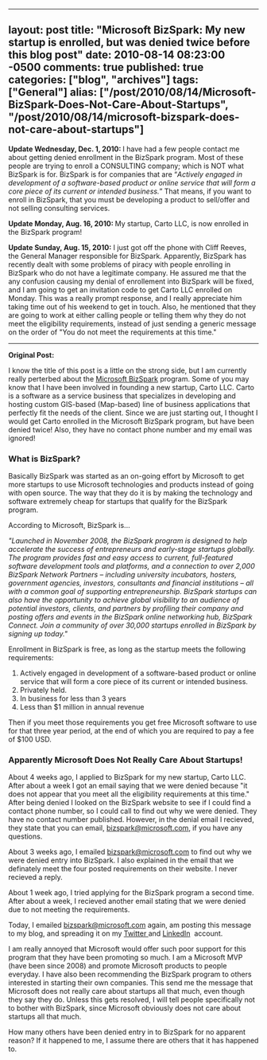   ---
  layout: post
  title: "Microsoft BizSpark: My new startup is enrolled, but was denied twice before this blog post"
  date: 2010-08-14 08:23:00 -0500
  comments: true
  published: true
  categories: ["blog", "archives"]
  tags: ["General"]
  alias: ["/post/2010/08/14/Microsoft-BizSpark-Does-Not-Care-About-Startups", "/post/2010/08/14/microsoft-bizspark-does-not-care-about-startups"]
  ---
<!-- more -->
<p><strong>Update Wednesday, Dec. 1, 2010: </strong>I have had a few people contact me about getting denied enrollment in the BizSpark program. Most of these people are trying to enroll a CONSULTING company; which is NOT what BizSpark is for. BizSpark is for companies that are &ldquo;<em>Actively engaged in development of a software-based product or online service that will form a core piece of its current or intended business.</em>&rdquo; That means, if you want to enroll in BizSpark, that you must be developing a product to sell/offer and not selling consulting services.</p>
<p><strong>Update Monday, Aug. 16, 2010: </strong>My startup, Carto LLC, is now enrolled in the BizSpark program!</p>
<p><strong>Update Sunday, Aug. 15, 2010:</strong> I just got off the phone with Cliff Reeves, the General Manager responsible for BizSpark. Apparently, BizSpark has recently dealt with some problems of piracy with people enrolling in BizSpark who do not have a legitimate company. He assured me that the any confusion causing my denial of enrollement into BizSpark will be fixed, and I am going to get an invitation code to get Carto LLC enrolled on Monday. This was a really prompt response, and I really appreciate him taking time out of his weekend to get in touch. Also, he mentioned that they are going to work at either calling people or telling them why they do not meet the eligibility requirements, instead of just sending a generic message on the order of "You do not meet the requirements at this time."</p>
<hr />
<p><strong>Original Post:</strong></p>
<p>I know the title of this post is a little on the strong side, but I am currently really perterbed about the <a href="http://www.bizspark.com">Microsoft BizSpark</a> program. Some of you may know that I have been involved in founding a new startup, Carto LLC. Carto is a software as a service business that specializes in developing and hosting custom GIS-based (Map-based) line of business applications that perfectly fit the needs of the client. Since we are just starting out, I thought I would get Carto enrolled in the Microsoft BizSpark program, but have been denied twice! Also, they have no contact phone number and my email was ignored!</p>
<h3>What is BizSpark?</h3>
<p>Basically BizSpark was started as an on-going effort by Microsoft to get more startups to use Microsoft technologies and products instead of going with open source. The way that they do it is by making the technology and software extremely cheap for startups that qualify for the BizSpark program.</p>
<p>According to Microsoft, BizSpark is...</p>
<p><em>"Launched in November 2008, the BizSpark program is designed to help accelerate the success of entrepreneurs and early-stage startups globally. The program provides fast and easy access to current, full-featured software development tools and platforms, and a connection to over 2,000 BizSpark Network Partners &ndash; including university incubators, hosters, government agencies, investors, consultants and financial institutions &ndash; all with a common goal of supporting entrepreneurship. BizSpark startups can also have the opportunity to achieve global visibility to an audience of potential investors, clients, and partners by profiling their company and posting offers and events in the BizSpark online networking hub, BizSpark Connect. Join a community of over 30,000 startups enrolled in BizSpark by signing up today."</em></p>
<p>Enrollment in BizSpark is free, as long as the startup meets the following requirements:</p>
<ol>
<li>Actively engaged in development of a software-based product or online service that will form a core piece of its current or intended business.</li>
<li>Privately held.</li>
<li>In business for less than 3 years</li>
<li>Less than $1 million in annual revenue</li>
</ol>
<p>Then if you meet those requirements you get free Microsoft software to use for that three year period, at the end of which you are required to pay a fee of $100 USD.</p>
<h3>Apparently Microsoft Does Not Really Care About Startups!</h3>
<p>About 4 weeks ago, I applied to BizSpark for my new startup, Carto LLC. After about a week I got an email saying that we were denied because "it does not appear that you meet all the eligibility requirements at this time." After being denied I looked on the BizSpark website to see if I could find a contact phone number, so I could call to find out why we were denied. They have no contact number published. However, in the denial email I recieved, they state that you can email, <a href="mailto:bizspark@microsoft.com">bizspark@microsoft.com</a>, if you have any questions.</p>
<p>About 3 weeks ago, I emailed <a href="mailto:bizspark@microsoft.com">bizspark@microsoft.com</a> to find out why we were denied entry into BizSpark. I also explained in the email that we definately meet the four posted requirements on their website. I never recieved a reply.</p>
<p>About 1 week ago, I tried applying for the BizSpark program a second time. After about a week, I recieved another email stating that we were denied due to not meeting the requirements.</p>
<p>Today, I emailed <a href="mailto:bizspark@microsoft.com">bizspark@microsoft.com</a> again, am posting this message to my blog, and spreading it on my <a title="@crpietschmann" href="http://twitter.com/crpietschmann">Twitter </a>and <a href="http://www.linkedin.com/profile?viewProfile=crpietschmann">LinkedIn</a>&nbsp; account.</p>
<p>I am really annoyed that Microsoft would offer such poor support for this program that they have been promoting so much. I am a Microsoft MVP (have been since 2008) and promote Microsoft products to people everyday. I have also been recommending the BizSpark program to others interested in starting their own companies. This send me the message that Microsoft does not really care about startups all that much, even though they say they do. Unless this gets resolved, I will tell people specifically not to bother with BizSpark, since Microsoft obviously does not care about startups all that much.</p>
<p>How many others have been denied entry in to BizSpark for no apparent reason? If it happened to me, I assume there are others that it has happened to.</p>
